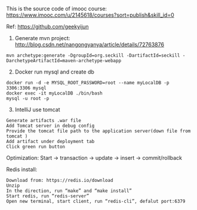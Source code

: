 This is the source code of imooc course: https://www.imooc.com/u/2145618/courses?sort=publish&skill_id=0

Ref: https://github.com/geekyijun

1. Generate mvn project:  http://blog.csdn.net/nangongyanya/article/details/72763876
```
mvn archetype:generate -DgroupId=org.seckill -DartifactId=seckill -DarchetypeArtifactId=maven-archetype-webapp
```

2. Docker run mysql and create db
```
docker run -d -e MYSQL_ROOT_PASSWORD=root --name myLocalDB -p 3306:3306 mysql 
docker exec -it myLocalDB ./bin/bash
mysql -u root -p
```

3. IntelliJ use tomcat
```
Generate artifacts .war file
Add Tomcat server in debug config
Provide the tomcat file path to the application server(down file from tomcat )
Add artifact under deployment tab
Click green run button 
```

Optimization: 
Start -> transaction -> update -> insert -> commit/rollback

Redis install: 
```
Download from: https://redis.io/download
Unzip
In the direction, run “make” and “make install”
Start redis, run “redis-server”
Open new terminal, start client, run “redis-cli”, defalut port:6379
```
